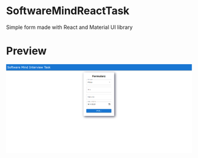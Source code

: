 # SoftwareMindReactTask

Simple form made with React and Material UI library

# Preview
<img src="/images/form_image_01.png" />